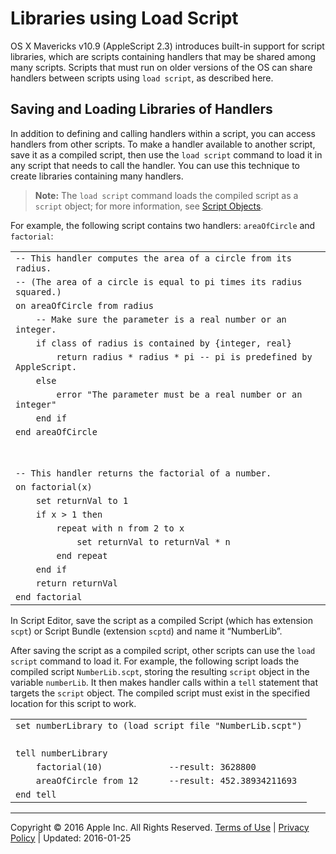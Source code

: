 # Libraries using Load Script

OS X Mavericks v10.9 (AppleScript 2.3) introduces built-in support for script libraries, which are scripts containing handlers that may be shared among many scripts. Scripts that must run on older versions of the OS can share handlers between scripts using `load script`, as described here.

## Saving and Loading Libraries of Handlers

In addition to defining and calling handlers within a script, you can access handlers from other scripts. To make a handler available to another script, save it as a compiled script, then use the `load script` command to load it in any script that needs to call the handler. You can use this technique to create libraries containing many handlers.

> **Note:** The `load script` command loads the compiled script as a `script` object; for more information, see [Script Objects](../conceptual/ASLR_script_objects.md#//apple_ref/doc/uid/TP40000983-CH207-BAJJCIAA).

For example, the following script contains two handlers: `areaOfCircle` and `factorial`:

|  |
| --- |
| ``` -- This handler computes the area of a circle from its radius. ``` |
| ``` -- (The area of a circle is equal to pi times its radius squared.) ``` |
| ``` on areaOfCircle from radius ``` |
| ```     -- Make sure the parameter is a real number or an integer. ``` |
| ```     if class of radius is contained by {integer, real} ``` |
| ```         return radius * radius * pi -- pi is predefined by AppleScript. ``` |
| ```     else ``` |
| ```         error "The parameter must be a real number or an integer" ``` |
| ```     end if ``` |
| ``` end areaOfCircle ``` |
| ```   ``` |
| ```   ``` |
| ``` -- This handler returns the factorial of a number. ``` |
| ``` on factorial(x) ``` |
| ```     set returnVal to 1 ``` |
| ```     if x > 1 then ``` |
| ```         repeat with n from 2 to x ``` |
| ```             set returnVal to returnVal * n ``` |
| ```         end repeat ``` |
| ```     end if ``` |
| ```     return returnVal ``` |
| ``` end factorial ``` |

In Script Editor, save the script as a compiled Script (which has extension `scpt`) or Script Bundle (extension `scptd`) and name it “NumberLib”.

After saving the script as a compiled script, other scripts can use the `load script` command to load it. For example, the following script loads the compiled script `NumberLib.scpt`, storing the resulting `script` object in the variable `numberLib`. It then makes handler calls within a `tell` statement that targets the `script` object. The compiled script must exist in the specified location for this script to work.

|  |
| --- |
| ``` set numberLibrary to (load script file "NumberLib.scpt") ``` |
| ```   ``` |
| ``` tell numberLibrary ``` |
| ```     factorial(10)             --result: 3628800 ``` |
| ```     areaOfCircle from 12      --result: 452.38934211693 ``` |
| ``` end tell ``` |

  

---

Copyright © 2016 Apple Inc. All Rights Reserved. [Terms of Use](http://www.apple.com/legal/internet-services/terms/site.html) | [Privacy Policy](http://www.apple.com/privacy/) | Updated: 2016-01-25
